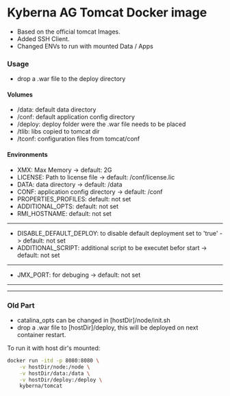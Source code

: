 # Kyberna AG Tomcat Docker image

* Based on the official tomcat Images.
* Added SSH Client.
* Changed ENVs to run with mounted Data / Apps

### Usage
* drop a .war file to the deploy directory

#### Volumes
* /data: default data directory
* /conf: default application config directory
* /deploy: deploy folder were the .war file needs to be placed
* /tlib: libs copied to tomcat dir
* /tconf: configuration files from tomcat/conf

#### Environments
* XMX: Max Memory -> default: 2G
* LICENSE: Path to license file -> default: /conf/license.lic
* DATA: data directory -> default: /data
* CONF: application config directory -> default: /conf
* PROPERTIES_PROFILES: default: not set
* ADDITIONAL_OPTS: default: not set
* RMI_HOSTNAME: default: not set
---
* DISABLE_DEFAULT_DEPLOY: to disable default deployment set to 'true' -> default: not set
* ADDITIONAL_SCRIPT: additional script to be executet befor start -> default: not set
---
* JMX_PORT: for debuging -> default: not set
---



---
### Old Part
* catalina_opts can be changed in [hostDir]/node/init.sh
* drop a .war file to [hostDir]/deploy, this will be deployed on next container restart.

To run it with host dir's mounted:

```bash
docker run -itd -p 8080:8080 \
	-v hostDir/node:/node \
	-v hostDir/data:/data \
	-v hostDir/deploy:/deploy \
	kyberna/tomcat
```